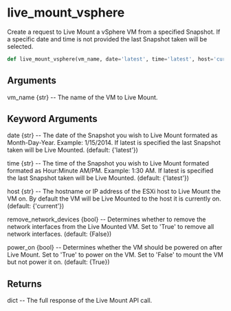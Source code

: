 # live_mount_vsphere

Create a request to Live Mount a vSphere VM from a specified Snapshot. If a specific date and time is not provided the last Snapshot taken will be selected.

```py
def live_mount_vsphere(vm_name, date='latest', time='latest', host='current', remove_network_devices=False, power_on=True)
```

## Arguments
vm_name {str} -- The name of the VM to Live Mount.


## Keyword Arguments
date {str} -- The date of the Snapshot you wish to Live Mount formated as Month-Day-Year. Example: 1/15/2014. If latest is specified the last Snapshot taken will be Live Mounted. (default: {'latest'})

time {str} -- The time of the Snapshot you wish to Live Mount formated formated as Hour:Minute AM/PM. Example: 1:30 AM. If latest is specified the last Snapshot taken will be Live Mounted. (default: {'latest'})

host {str} -- The hostname or IP address of the ESXi host to Live Mount the VM on. By default the VM will be Live Mounted to the host it is currently on. (default: {'current'})

remove_network_devices {bool} -- Determines whether to remove the network interfaces from the Live Mounted VM. Set to 'True' to remove all network interfaces. (default: {False})

power_on {bool} -- Determines whether the VM should be powered on after Live Mount. Set to 'True' to power on the VM. Set to 'False' to mount the VM but not power it on. (default: {True})


## Returns
dict -- The full response of the Live Mount API call.



